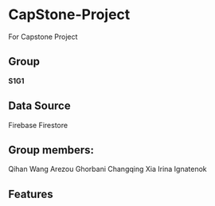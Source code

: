 # CapStone-Project

For Capstone Project

## Group

**S1G1**

## Data Source

Firebase Firestore

## Group members:

Qihan Wang
Arezou Ghorbani
Changqing Xia
Irina Ignatenok

## Features
